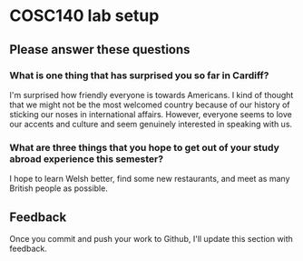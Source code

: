 # COSC140 lab setup

## Please answer these questions

### What is one thing that has surprised you so far in Cardiff?

I'm surprised how friendly everyone is towards Americans. I kind of thought that we might not be the most welcomed country because of our history of sticking our noses in international affairs. However, everyone seems to love our accents and culture and seem genuinely interested in speaking with us. 

### What are three things that you hope to get out of your study abroad experience this semester?

I hope to learn Welsh better, find some new restaurants, and meet as many British people as possible. 

## Feedback

Once you commit and push your work to Github, I'll update this section with feedback.

